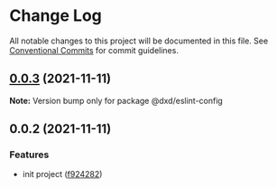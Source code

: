 # Change Log

All notable changes to this project will be documented in this file.
See [Conventional Commits](https://conventionalcommits.org) for commit guidelines.

## [0.0.3](https://github.com/donaldxdonald/eslint-config/compare/v0.0.2...v0.0.3) (2021-11-11)

**Note:** Version bump only for package @dxd/eslint-config





## 0.0.2 (2021-11-11)


### Features

* init project ([f924282](https://github.com/donaldxdonald/eslint-config/commit/f924282604421e97cf8bdc062688d53f3c3ee7bc))
